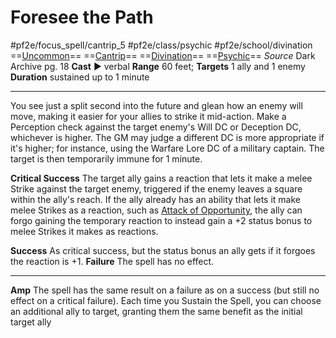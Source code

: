# Foresee the Path
#pf2e/focus_spell/cantrip_5 #pf2e/class/psychic #pf2e/school/divination 
==[Uncommon](rules/traits/uncommon.md)== ==[Cantrip](rules/traits/cantrip.md)== ==[Divination](rules/traits/divination.md)== ==[Psychic](../../../Traits/Psychic.md)==
*Source* Dark Archive pg. 18
**Cast** ► verbal
**Range** 60 feet; **Targets** 1 ally and 1 enemy
**Duration** sustained up to 1 minute

---
You see just a split second into the future and glean how an enemy will move, making it easier for your allies to strike it mid-action. Make a Perception check against the target enemy's Will DC or Deception DC, whichever is higher. The GM may judge a different DC is more appropriate if it's higher; for instance, using the Warfare Lore DC of a military captain. The target is then temporarily immune for 1 minute.

**Critical Success** The target ally gains a reaction that lets it make a melee Strike against the target enemy, triggered if the enemy leaves a square within the ally's reach. If the ally already has an ability that lets it make melee Strikes as a reaction, such as [Attack of Opportunity](rules/Actions/Attack%20of%20Opportunity.md), the ally can forgo gaining the temporary reaction to instead gain a +2 status bonus to melee Strikes it makes as reactions.

**Success** As critical success, but the status bonus an ally gets if it forgoes the reaction is +1.
**Failure** The spell has no effect.

---
**Amp** The spell has the same result on a failure as on a success (but still no effect on a critical failure). Each time you Sustain the Spell, you can choose an additional ally to target, granting them the same benefit as the initial target ally